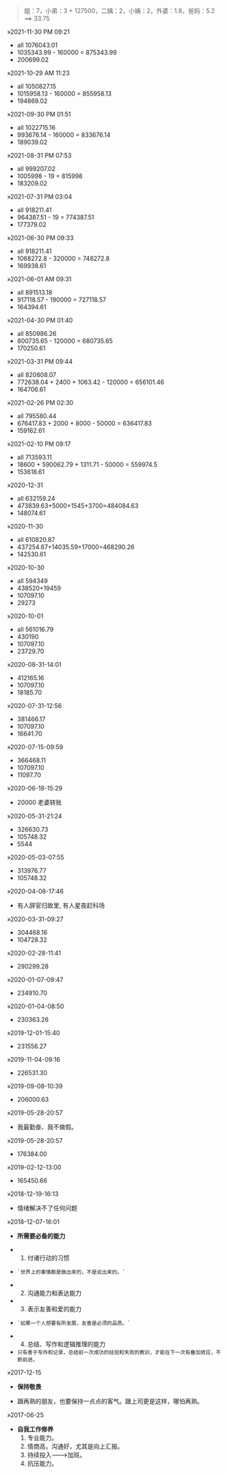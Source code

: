 > 姐：7，小弟：3 + 127500，二姨：2，小姨：2，外婆：1.8，爸妈：5.2 ==> 33.75

&raquo;2021-11-30 PM 09:21
- all 1076043.01
- 1035343.99 - 160000 = 875343.99
- 200699.02

&raquo;2021-10-29 AM 11:23
- all 1050827.15
- 1015958.13 - 160000 = 855958.13
- 194869.02

&raquo;2021-09-30 PM 01:51
- all 1022715.16
- 993676.14 - 160000 = 833676.14
- 189039.02

&raquo;2021-08-31 PM 07:53
- all 999207.02
- 1005998 - 19 = 815998
- 183209.02

&raquo;2021-07-31 PM 03:04
- all 918211.41
- 964387.51 - 19 = 774387.51
- 177379.02

&raquo;2021-06-30 PM 09:33
- all 918211.41
- 1068272.8  - 320000 = 748272.8
- 169938.61

&raquo;2021-06-01 AM 09:31
- all 891513.18
- 917118.57  - 190000 = 727118.57
- 164394.61

&raquo;2021-04-30 PM 01:40
- all 850986.26
- 800735.65  - 120000 = 680735.65
- 170250.61

&raquo;2021-03-31 PM 09:44
- all 820808.07
- 772638.04 + 2400 + 1063.42 - 120000 = 656101.46
- 164706.61

&raquo;2021-02-26 PM 02:30
- all 795580.44
- 676417.83 + 2000 + 8000 - 50000 = 636417.83
- 159162.61

&raquo;2021-02-10 PM 09:17
- all 713593.11
- 18600 + 590062.79 + 1311.71 - 50000 = 559974.5
- 153618.61

&raquo;2020-12-31
- all 632159.24
- 473839.63+5000+1545+3700=484084.63
- 148074.61

&raquo;2020-11-30
- all 610820.87
- 437254.67+14035.59+17000=468290.26
- 142530.61

&raquo;2020-10-30
- all 594349
- 438520+19459
- 107097.10
- 29273

&raquo;2020-10-01
- all 561016.79
- 430190
- 107097.10
- 23729.70

&raquo;2020-08-31-14:01
- 412165.16
- 107097.10
- 18185.70

&raquo;2020-07-31-12:56
- 381466.17
- 107097.10
- 16641.70

&raquo;2020-07-15-09:59
- 366468.11
- 107097.10
- 11097.70

&raquo;2020-06-18-15:29
- 20000 老婆转账

&raquo;2020-05-31-21:24
- 326630.73
- 105748.32
- 5544

&raquo;2020-05-03-07:55
- 313976.77
- 105748.32

&raquo;2020-04-08-17:46
- 有人辞官归故里, 有人星夜赶科场

&raquo;2020-03-31-09:27
- 304468.16
- 104728.32

&raquo;2020-02-28-11:41
- 290299.28

&raquo;2020-01-07-09:47
- 234910.70

&raquo;2020-01-04-08:50
- 230363.26

&raquo;2019-12-01-15:40
- 231556.27

&raquo;2019-11-04-09:16
- 226531.30

&raquo;2019-09-08-10:39
- 206000.63

&raquo;2019-05-28-20:57
- 我最勤奋、我不做假。

&raquo;2019-05-28-20:57
- 176384.00

&raquo;2019-02-12-13:00
- 165450.66

&raquo;2018-12-19-16:13
- 情绪解决不了任何问题

&raquo;2018-12-07-16:01
+ **所需要必备的能力**
- 1. 付诸行动的习惯 
-     `世界上的事情都是做出来的，不是说出来的。`
- 2. 沟通能力和表达能力 
- 3. 表示友善和爱的能力 
-     `如果一个人想要有所发展，友善是必须的品质。`
- 4. 总结、写作和逻辑推理的能力
- `只有善于写作和记录，总结前一次成功的经验和失败的教训，才能在下一次有叠加效应，不断前进。`

&raquo;2017-12-15

+ **保持敬畏**
- 跟再熟的朋友，也要保持一点点的客气。跟上司更是这样，哪怕再熟。

&raquo;2017-06-25

+ **自我工作修养**
  1. 专业能力。
  2. 情商高，沟通好，尤其是向上汇报。
  3. 持续投入--->加班。
  4. 抗压能力。
